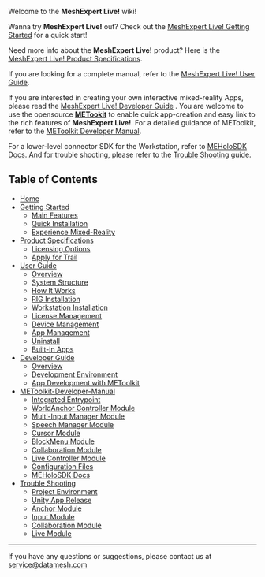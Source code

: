 Welcome to the **MeshExpert Live!** wiki!

Wanna try **MeshExpert Live!** out? Check out the [MeshExpert Live! Getting Started](getting-started.md) for a quick start!

Need more info about the **MeshExpert Live!** product? Here is the [MeshExpert Live! Product Specifications](product-specifications.md).

If you are looking for a complete manual, refer to the [MeshExpert Live! User Guide](user-guide.md).

If you are interested in creating your own interactive mixed-reality Apps, please read the [MeshExpert Live! Developer Guide](developer-guide.md) . You are welcome to use the opensource [**METookit**](https://github.com/DataMesh-OpenSource/METoolkit "METoolkit Source") to enable quick app-creation and easy link to the rich features of **MeshExpert Live!**. For a detailed guidance of METoolkit, refer to the [METoolkit Developer Manual](metoolkit-manual.md).

For a lower-level connector SDK for the Workstation, refer to [MEHoloSDK Docs](metoolkit-manual.md#meholosdk-docs "MEHoloSDK Docs"). And for trouble shooting, please refer to the [Trouble Shooting](trouble-shooting.md) guide.



## Table of Contents

* [Home][home]
* [Getting Started][getting_started]
  - [Main Features](getting-started.md#main-features)
  - [Quick Installation](getting-started.md#quick-installation)
  - [Experience Mixed-Reality](getting-started.md#experience-mixed-reality)
* [Product Specifications][product_spec]
  - [Licensing Options](product-specifications.md#licensing-options)
  - [Apply for Trail](product-specifications.md#apply-for-trail)
* [User Guide][user_guide]
  - [Overview][user_guide_overview]
  - [System Structure][user_guide_system_structure]
  - [How It Works][user_guide_how_it_works]
  - [RIG Installation][user_guide_rig_installation]
  - [Workstation Installation][user_guide_workstation_installation]
  - [License Management][user_guide_license_management]
  - [Device Management][user_guide_device_management]
  - [App Management][user_guide_app_management]
  - [Uninstall][user_guide_uninstall]
  - [Built-in Apps][user_guide_built-in_apps]
* [Developer Guide][dev_guide]
  - [Overview][dev_guide_overview]
  - [Development Environment][dev_guide_devEnv]
  - [App Development with METoolkit][dev_guide_appDev]
* [METoolkit-Developer-Manual][METoolkit_manual]
  - [Integrated Entrypoint][Integrated-Entrypoint]
  - [WorldAnchor Controller Module][WorldAnchor-Controller-Module]
  - [Multi-Input Manager Module][Multi-Input-Manager-Module]
  - [Speech Manager Module][Speech-Manager-Module]
  - [Cursor Module][Cursor-Module]
  - [BlockMenu Module][BlockMenu-Module]
  - [Collaboration Module][Collaboration-Module]
  - [Live Controller Module][Live-Controller-Module]
  - [Configuration Files][Configuration-Files]
  - [MEHoloSDK Docs][MEHoloSDK-Doc]
* [Trouble Shooting][trouble_shooting]
  - [Project Environment][project_enviroment]
  - [Unity App Release][unity_app_release]
  - [Anchor Module][anchor_module]
  - [Input Module][input_module]
  - [Collaboration Module][collaboration_module]
  - [Live Module][live_module]

[home]: index.md
[getting_started]: getting-started.md
[product_spec]: product-specifications.md
[user_guide]: user-guide.md
[user_guide_overview]: user-guide.md#overview
[user_guide_system_structure]: user-guide.md#system-structure
[user_guide_how_it_works]: user-guide.md#how-it-works
[user_guide_rig_installation]: user-guide.md#rig-installation
[user_guide_workstation_installation]: user-guide.md#workstation-installation
[user_guide_license_management]: user-guide.md#license-management
[user_guide_device_management]: user-guide.md#device-management
[user_guide_app_management]: user-guide.md#app-management
[user_guide_uninstall]: user-guide.md#uninstall
[user_guide_built-in_apps]: user-guide.md#built-in-apps

[dev_guide]: developer-guide.md
[dev_guide_overview]: developer-guide.md#overview
[dev_guide_devEnv]: developer-guide.md#development-environment
[dev_guide_devEnv_hr]: developer-guide.md#hardware-requirement
[dev_guide_devEnv_sr]: developer-guide.md#software-requirement
[dev_guide_appDev]: developer-guide.md#app-development-with-metoolkit
[dev_guide_appDev_overview]: developer-guide.md#metoolkit-overview
[dev_guide_appDev_features]: developer-guide.md#metoolkit-features-original-metollkit-function-list
[dev_guide_appDev_structure]: developer-guide.md#toolkit-structure
[dev_guide_appDev_setting]: developer-guide.md#development-project-setting
[dev_guide_appDev_start]: developer-guide.md#start-using-metoolkit


[METoolkit_manual]: metoolkit-manual.md
[Integrated-Entrypoint]: metoolkit-manual.md#integrated-entrypoint
[WorldAnchor-Controller-Module]: metoolkit-manual.md#worldanchor-controller-module
[Multi-Input-Manager-Module]: metoolkit-manual.md#multi-input-manager-module
[Speech-Manager-Module]: metoolkit-manual.md#speech-manager-module
[Cursor-Module]: metoolkit-manual.md#cursor-module
[BlockMenu-Module]: metoolkit-manual.md#blockmenu-module
[Collaboration-Module]: metoolkit-manual.md#collaboration-module
[Live-Controller-Module]: metoolkit-manual.md#live-controller-module
[Configuration-Files]: metoolkit-manual.md#configuration-files
[MEHoloSDK-Doc]: metoolkit-manual.md#meholosdk-docs

[trouble_shooting]: trouble-shooting.md
[project_enviroment]: trouble-shooting.md#project-environment
[unity_app_release]: trouble-shooting.md#unity-app-release
[anchor_module]: trouble-shooting.md#anchor-module
[input_module]: trouble-shooting.md#input-module
[collaboration_module]: trouble-shooting.md#collaboration-module
[live_module]: trouble-shooting.md#live-module

---
If you have any questions or suggestions, please contact us at service@datamesh.com